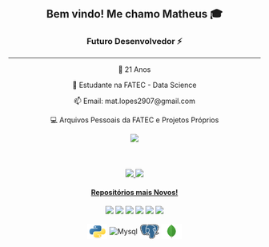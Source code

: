 <h2 align="center"> Bem vindo! Me chamo Matheus 🎓</h2>
<h3 align="center"> Futuro Desenvolvedor ⚡</h3>

<div align="center">
</div><hr>

<div align="center">
<p> 🎉 21 Anos </p>
<p> 🎒 Estudante na FATEC - Data Science </p>
<p> 📫 Email: mat.lopes2907@gmail.com </p>
<p> 💻 Arquivos Pessoais da FATEC e Projetos Próprios </p>
<a href="https://www.linkedin.com/in/matheus-lopes-lourenço-6a627b231/" target="_blank"><img src="https://img.shields.io/badge/-LinkedIn-%230077B5?style=for-the-badge&logo=linkedin&logoColor=white" target="_blank"></a> 
</div><br><br><br>

<div align="center">
  <a href="https://github.com/MathLopes29">
  <img height="160em" src="https://github-readme-stats.vercel.app/api?username=mathlopes29&show_icons=true&theme=radical"/>
  <img height="160em" src="https://github-readme-stats.vercel.app/api/top-langs/?username=mathlopes29&layout=compact&langs_count=7&theme=radical"/>
</div>

<div align="center">
<h4> Repositórios mais Novos! </h4>
<a href= "https://github.com/MathLopes29/Alura_PostgreSQL"><img height="100em" src="https://github-readme-stats.vercel.app/api/pin/?username=mathlopes29&repo=Alura_PostgreSQL&langs_count=7&&show_icons=true&theme=radical"/></a>
<a href= "https://github.com/MathLopes29/Alexa_RadioSkill"><img height="100em" src="https://github-readme-stats.vercel.app/api/pin/?username=mathlopes29&repo=Alexa_RadioSkill&langs_count=7&&show_icons=true&theme=radical"/></a>
<a href= "https://github.com/MathLopes29/Java_Faker"><img height="100em" src="https://github-readme-stats.vercel.app/api/pin/?username=mathlopes29&repo=Java_Faker&langs_count=7&&show_icons=true&theme=radical"/></a>
<a href= "https://github.com/MathLopes29/Projeto_Datahouse-Faker"><img height="100em" src="https://github-readme-stats.vercel.app/api/pin/?username=mathlopes29&repo=Projeto_Datahouse-Faker&langs_count=7&&show_icons=true&theme=radical"/></a>  
<a href= "https://github.com/MathLopes29/Python"><img height="100em" src="https://github-readme-stats.vercel.app/api/pin/?username=mathlopes29&repo=Python&langs_count=7&&show_icons=true&theme=radical"/></a>    
<a href= "https://github.com/MathLopes29/ProjetoWeb2"><img height="100em" src="https://github-readme-stats.vercel.app/api/pin/?username=mathlopes29&repo=ProjetoWeb2&langs_count=7&&show_icons=true&theme=radical"/></a>      
</div>
  
<div style="display:inline_block" align="center"><br>
<img align="center" alt="Python" height="30" width="40" src="https://raw.githubusercontent.com/devicons/devicon/master/icons/python/python-original.svg">
<img align="center" alt="Mysql" height="30" width="40" src="https://cdn.jsdelivr.net/gh/devicons/devicon/icons/mysql/mysql-original.svg">
<img align="center" alt="PostgreSQL" height="30" width="40" src="https://github.com/devicons/devicon/blob/master/icons/postgresql/postgresql-original.svg">
<img align="center" alt="MongoDB" height="30" width="40" src="https://github.com/devicons/devicon/blob/master/icons/mongodb/mongodb-original.svg">
</div><br>

